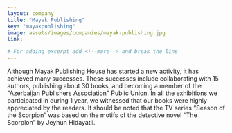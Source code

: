```yaml
---
layout: company
title: "Mayak Publishing"
key: "mayakpublishing"
image: assets/images/companies/mayak-publishing.jpg
link: 

# For adding excerpt add <!--more--> and break the line
---
```

Although Mayak Publishing House has started a new activity,
it has achieved many successes. These successes include
collaborating with 15 authors, publishing about 30 books, and
becoming a member of the "Azerbaijan Publishers Association"
Public Union.
In all the exhibitions we participated in during 1 year, we
witnessed that our books were highly appreciated by the readers.
It should be noted that the TV series “Season of the Scorpion”
was based on the motifs of the detective novel “The Scorpion”
by Jeyhun Hidayatli.
<!--more-->
